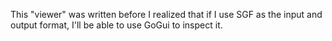 ﻿This "viewer" was written before I realized that if I use SGF as the input and output format, I'll be able to use GoGui to inspect it.